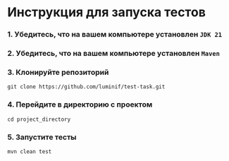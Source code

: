 # Инструкция для запуска тестов

### 1. Убедитесь, что на вашем компьютере установлен ```JDK 21```

### 2. Убедитесь, что на вашем компьютере установлен ```Maven```

### 3. Клонируйте репозиторий

```
git clone https://github.com/luminif/test-task.git
```

### 4. Перейдите в директорию с проектом

```
cd project_directory
```

### 5. Запустите тесты

```
mvn clean test
```
